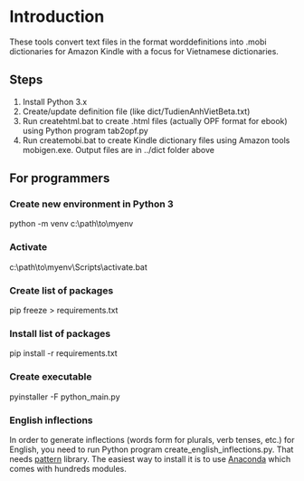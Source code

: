 # Introduction

These tools convert text files in the format word<tab>definitions into .mobi dictionaries for Amazon Kindle with a focus for Vietnamese dictionaries.

## Steps
1. Install Python 3.x
2. Create/update definition file (like dict/TudienAnhVietBeta.txt) 
3. Run createhtml.bat to create .html files (actually OPF format for ebook) using Python program tab2opf.py
4. Run createmobi.bat to create Kindle dictionary files using Amazon tools mobigen.exe. Output files are in ../dict folder above


## For programmers
### Create new environment in Python 3
python -m venv c:\path\to\myenv

### Activate
c:\path\to\myenv\Scripts\activate.bat

### Create list of packages
pip freeze > requirements.txt

### Install list of packages
pip install -r requirements.txt

### Create executable
pyinstaller -F python_main.py 

### English inflections
In order to generate inflections (words form for plurals, verb tenses, etc.) for English, you need to run Python program create_english_inflections.py. That needs [pattern](https://pypi.org/project/Pattern/) library. The easiest way to install it is to use [Anaconda](https://www.anaconda.com/) which comes with hundreds modules.
